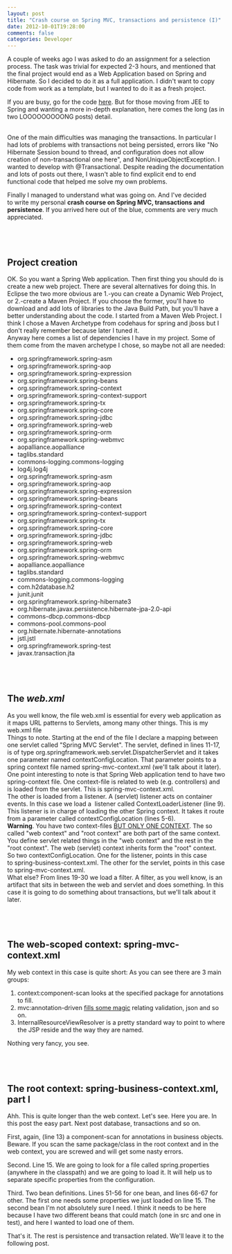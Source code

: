 ```yaml
---
layout: post
title: "Crash course on Spring MVC, transactions and persistence (I)"
date: 2012-10-01T19:28:00
comments: false
categories: Developer
---
```


A couple of weeks ago I was asked to do an assignment for a selection process. The task was trivial for expected 2-3 hours, and mentioned that the final project would end as a Web Application based on Spring and Hibernate. So I decided to do it as a full application. I didn't want to copy code from work as a template, but I wanted to do it as a fresh project.


If you are busy, go for the code&nbsp;<a href="https://github.com/gonfva/assignments/tree/master/gfvQuoteJava">here</a>.&nbsp;But for those moving from JEE to Spring and wanting a more in-depth explanation, here comes the long (as in two LOOOOOOOOONG posts) detail.<br /><div><br /></div><div>One of the main difficulties was managing the transactions. In particular I had lots of problems with transactions not being persisted, errors like "No Hibernate Session bound to thread, and configuration does not allow creation of non-transactional one here", and&nbsp;NonUniqueObjectException. I wanted to develop with @Transactional. Despite reading the documentation and lots of posts out there, I wasn't able to find explicit end to end functional code that helped me solve my own problems.


Finally I managed to understand what was going on. And I've decided to&nbsp;write my personal <b>crash course on Spring MVC, transactions and persistence</b>. If you arrived here out of the blue, comments are very much appreciated.



<h2><b><br /></b></h2><h2><b>Project creation</b></h2>OK. So you want a Spring Web application. Then first thing you should do is create a new web project. There are several alternatives for doing this. In Eclipse the two more obvious are 1.-you can create a Dynamic Web Project, or 2.-create a Maven Project. If you choose the former, you'll have to download and add lots of libraries to the Java Build Path, but you'll have a better understanding about the code. I started from a Maven Web Project. I think I chose a Maven Archetype from codehaus for spring and jboss but I don't really remember because later I tuned it.<br />Anyway here comes a list of dependencies I have in my project. Some of them come from the maven archetype I chose, so maybe not all are needed:<br /><ul><li>org.springframework.spring-asm</li><li>org.springframework.spring-aop</li><li>org.springframework.spring-expression</li><li>org.springframework.spring-beans</li><li>org.springframework.spring-context</li><li>org.springframework.spring-context-support</li><li>org.springframework.spring-tx</li><li>org.springframework.spring-core</li><li>org.springframework.spring-jdbc</li><li>org.springframework.spring-web</li><li>org.springframework.spring-orm</li><li>org.springframework.spring-webmvc</li><li>aopalliance.aopalliance</li><li>taglibs.standard</li><li>commons-logging.commons-logging</li><li>log4j.log4j</li><li>org.springframework.spring-asm</li><li>org.springframework.spring-aop</li><li>org.springframework.spring-expression</li><li>org.springframework.spring-beans</li><li>org.springframework.spring-context</li><li>org.springframework.spring-context-support</li><li>org.springframework.spring-tx</li><li>org.springframework.spring-core</li><li>org.springframework.spring-jdbc</li><li>org.springframework.spring-web</li><li>org.springframework.spring-orm</li><li>org.springframework.spring-webmvc</li><li>aopalliance.aopalliance</li><li>taglibs.standard</li><li>commons-logging.commons-logging</li><li>com.h2database.h2</li><li>junit.junit</li><li>org.springframework.spring-hibernate3</li><li>org.hibernate.javax.persistence.hibernate-jpa-2.0-api</li><li>commons-dbcp.commons-dbcp</li><li>commons-pool.commons-pool</li><li>org.hibernate.hibernate-annotations</li><li>jstl.jstl</li><li>org.springframework.spring-test</li><li>javax.transaction.jta</li></ul><h2><b><br /></b></h2><h2><b>The <i>web.xml</i></b></h2>As you well know, the file web.xml is essential for every web application as it maps URL patterns to Servlets, among many other things. This is my web.xml file


<script src="https://gist.github.com/3811852.js?file=web.xml"></script> <br /><div>Things to note. Starting at the end of the file I declare a mapping between one servlet called "Spring MVC Servlet". The servlet, defined in lines 11-17, is of type org.springframework.web.servlet.DispatcherServlet and it takes one parameter named&nbsp;contextConfigLocation. That parameter points to a spring context file named spring-mvc-context.xml (we'll talk about it later).<br />One point interesting to note is that Spring Web application tend to have two spring-context file. One context-file is related to web (e.g. controllers) and is loaded from the servlet. This is spring-mvc-context.xml.<br />The other is loaded from a listener. A (servlet) listener acts on container events. In this case we load a &nbsp;listener called ContextLoaderListener (line 9). This listener is in charge of loading the other Spring context. It takes it route from a parameter called&nbsp;contextConfigLocation (lines 5-6).<br /><b>Warning</b>. You have two context-files <a href="http://stackoverflow.com/questions/9227657/web-application-context-root-application-context-and-transaction-manager-setup#comment11620776_9227900">BUT ONLY ONE CONTEXT</a>. The so called "web context" and "root context" are both part of the same context. You define servlet related things in the "web context" and the rest in the "root context". The web (servlet) context inherits form the "root" context.<br />So two contextConfigLocation. One for the listener, points in this case to&nbsp;spring-business-context.xml. The other for the servlet, points in this case to&nbsp;spring-mvc-context.xml.<br />What else? From lines 19-30 we load a filter. A filter, as you well know, is an artifact that sits in between the web and servlet and does something. In this case it is going to do something about transactions, but we'll talk about it later.<br /><h2><b><br /></b></h2><h2><b>The web-scoped context:&nbsp;spring-mvc-context.xml</b></h2>My web context in this case is quite short:


<script src="https://gist.github.com/3811852.js?file=spring-mvc-context.xml"></script> As you can see there are 3 main groups:


<ol><li>context:component-scan looks at the specified package for annotations to fill.</li><li>mvc:annotation-driven <a href="http://stackoverflow.com/questions/3977973/whats-the-difference-between-mvcannotation-driven-and-contextannotation#comment4256810_3978283">fills some magic</a> relating validation, json and so on.</li><li>InternalResourceViewResolver is a pretty standard way to point to where the JSP reside and the way they are named.</li></ol></div>Nothing very fancy, you see.<br /><h2><br /></h2><h2>The root context: spring-business-context.xml, part I</h2>Ahh. This is quite longer than the web context. Let's see.


<script src="https://gist.github.com/3811852.js?file=spring-business-context.xml"></script> Here you are. In this post the easy part. Next post database, transactions and so on.


First, again, (line 13) a component-scan for annotations in business objects. Beware. If you scan the same package/class in the root context and in the web context, you are screwed and will get some nasty errors.


Second. Line 15. We are going to look for a file called spring.properties (anywhere in the classpath) and we are going to load it. It will help us to separate specific properties from the configuration.


Third. Two bean definitions. Lines 51-56 for one bean, and lines 66-67 for other. The first one needs some properties we just loaded on line 15. The second bean I'm not absolutely sure I need. I think it needs to be here because I have two different beans that could match (one in src and one in test), and here I wanted to load one of them.


That's it. The rest is persistence and transaction related. We'll leave it to the following post.</div><div><br /></div><div><br /></div><div><br /></div>
